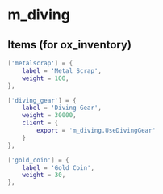 # m_diving

## Items (for ox_inventory)

```lua
['metalscrap'] = {
    label = 'Metal Scrap',
    weight = 100,
},

['diving_gear'] = {
    label = 'Diving Gear',
    weight = 30000,
    client = {
        export = 'm_diving.UseDivingGear'
    }
},

['gold_coin'] = {
    label = 'Gold Coin',
    weight = 30,
},
```